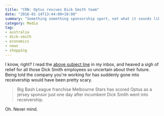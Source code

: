 ```yaml
---
title: "CRN: Optus rescues Dick Smith team"
date: "2016-01-14T13:44:00+10:00"
summary: "Something something sponsorship sport, not what it sounds like"
category: Media
tag:
- australia
- dick-smith
- economics
- news
- shopping
---
```

I know, right? I read the [above subject line] in my inbox, and heaved a sigh of relief for all those Dick Smith employees so uncertain about their future. Being told the company you're working for has suddenly gone into receivership would have been pretty scary.

> Big Bash League franchise Melbourne Stars has scored Optus as a jersey sponsor just one day after incumbent Dick Smith went into receivership.

Oh. Never mind.

[above subject line]: http://www.crn.com.au/News/413342,optus-rescues-melbourne-stars-after-dick-smith-exit.aspx

